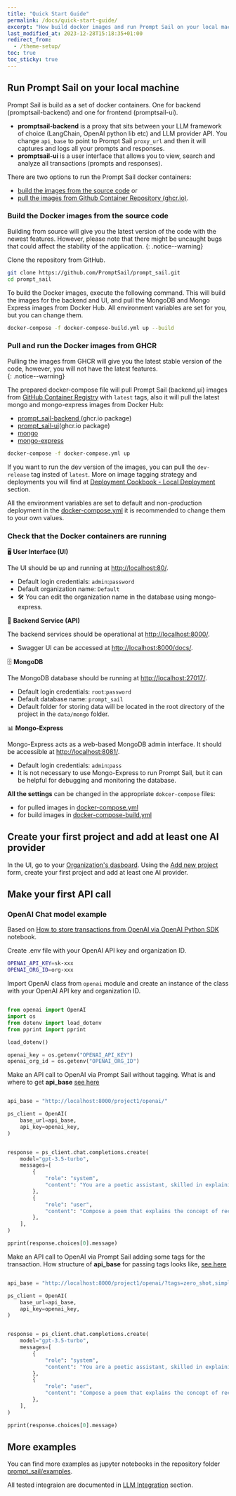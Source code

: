 ```yaml
---
title: "Quick Start Guide"
permalink: /docs/quick-start-guide/
excerpt: "How build docker images and run Prompt Sail on your local machine and make your first API call."
last_modified_at: 2023-12-28T15:18:35+01:00
redirect_from:
  - /theme-setup/
toc: true
toc_sticky: true
---
```





## Run Prompt Sail on your local machine

Prompt Sail is build as a set of docker containers. One for backend (promptsail-backend) and one for frontend (promptsail-ui).

- **promptsail-backend** is a proxy that sits between your LLM framework of choice (LangChain, OpenAI python lib etc) and LLM provider API. You change `api_base` to point to Prompt Sail `proxy_url` and then it will captures and logs all your prompts and responses. 
- **promptsail-ui** is a user interface that allows you to view, search and analyze all transactions (prompts and responses).


There are two options to run the Prompt Sail docker containers: 
* [build the images from the source code](#build-the-docker-images-from-the-source-code) or 
* [pull the images from Github Container Repository (ghcr.io)](#pull-and-run-the-docker-images-from-ghcr).



### Build the Docker images from the source code


Building from source will give you the latest version of the code with the newest features. However, please note that there might be uncaught bugs that could affect the stability of the application.
{: .notice--warning}


Clone the repository from GitHub.

```bash
git clone https://github.com/PromptSail/prompt_sail.git
cd prompt_sail
``` 

To build the Docker images, execute the following command. This will build the images for the backend and UI, and pull the MongoDB and Mongo Express images from Docker Hub.
All environment variables are set for you, but you can change them. 
```bash
docker-compose -f docker-compose-build.yml up --build
```


### Pull and run the Docker images from GHCR

Pulling the images from GHCR will give you the latest stable version of the code, however, you will not have the latest features.  
{: .notice--warning}



The prepared docker-compose file will pull Prompt Sail (backend,ui) images from [GitHub Container Registry](https://github.com/orgs/PromptSail/packages?repo_name=prompt_sail) with `latest` tags, also it will pull the latest mongo and mongo-express images from Docker Hub:

* [prompt_sail-backend ](https://github.com/PromptSail/prompt_sail/pkgs/container/promptsail-backend)(ghcr.io package)
* [prompt_sail-ui](https://github.com/PromptSail/prompt_sail/pkgs/container/promptsail-ui)(ghcr.io package)
* [mongo](https://hub.docker.com/_/mongo)
* [mongo-express](https://hub.docker.com/_/mongo-express)

```bash
docker-compose -f docker-compose.yml up
``` 

If you want to run the dev version of the images, you can pull the `dev-release` tag insted of `latest`. More on image tagging strategy and deployments you will find at [Deployment Cookbook - Local Deployment](/docs/deploy-promptsail-local/#Pull-and-run-the-Docker-images-from-GHCR) section.


All the environment variables are set to default and non-production deployment in the [docker-compose.yml](https://github.com/PromptSail/prompt_sail/blob/main/docker-compose.yml) it is recommended to change them to your own values. 



### Check that the Docker containers are running



🖥️ **User Interface (UI)**

The UI should be up and running at [http://localhost:80/](http://localhost:80/). 
- Default login credentials: `admin`:`password`
- Default organization name: `Default`
- 🛠️ You can edit the organization name in the database using mongo-express.


🔧 **Backend Service (API)**

The backend services should be operational at [http://localhost:8000/](http://localhost:8000/). 
- Swagger UI can be accessed at [http://localhost:8000/docs/](http://localhost:8000/docs/).




🗄️ **MongoDB**

The MongoDB database should be running at [http://localhost:27017/](http://localhost:27017/). 
- Default login credentials: `root`:`password`
- Default database name: `prompt_sail`
- Default folder for storing data will be located in the root directory of the project in the `data/mongo` folder.


📊 **Mongo-Express**

Mongo-Express acts as a web-based MongoDB admin interface. It should be accessible at [http://localhost:8081/](http://localhost:8081/). 
- Default login credentials: `admin`:`pass`
- It is not necessary to use Mongo-Express to run Prompt Sail, but it can be helpful for debugging and monitoring the database.


**All the settings** can be changed in the appropriate `dokcer-compose` files: 

* for pulled images in [docker-compose.yml](https://github.com/PromptSail/prompt_sail/blob/main/docker-compose.yml) 
* for build images in [docker-compose-build.yml](https://github.com/PromptSail/prompt_sail/blob/main/docker-compose-build.yml)



## Create your first project and add at least one AI provider

In the UI, go to your [Organization's dasboard](/docs/organization-dashboard/). Using the [Add new project](/docs/how-to-setup-llm-proxy-project/) form, create your first project and add at least one AI provider. 


## Make your first API call

### OpenAI Chat model example

Based on [How to store transactions from OpenAI via OpenAI Python SDK](https://github.com/PromptSail/prompt_sail/blob/examples/examples/openai_sdk_openai.ipynb) notebook.


Create .env file with your OpenAI API key and organization ID.

```bash
OPENAI_API_KEY=sk-xxx
OPENAI_ORG_ID=org-xxx
```

Import OpenAI class from `openai` module and create an instance of the class with your OpenAI API key and organization ID.



```python 

from openai import OpenAI
import os
from dotenv import load_dotenv
from pprint import pprint

load_dotenv()

openai_key = os.getenv("OPENAI_API_KEY")
openai_org_id = os.getenv("OPENAI_ORG_ID")
```

Make an API call to OpenAI via Prompt Sail without tagging. 
What is and where to get **api_base** [see here](https://promptsail.github.io/prompt_sail/docs/storing-transactions/)

```python

api_base = "http://localhost:8000/project1/openai/"

ps_client = OpenAI(
    base_url=api_base,
    api_key=openai_key,
)


response = ps_client.chat.completions.create(
    model="gpt-3.5-turbo",
    messages=[
        {
            "role": "system",
            "content": "You are a poetic assistant, skilled in explaining complex programming concepts with creative flair.",
        },
        {
            "role": "user",
            "content": "Compose a poem that explains the concept of recursion in programming.",
        },
    ],
)

pprint(response.choices[0].message)

```


Make an API call to OpenAI via Prompt Sail adding some tags for the transaction. 
How structure of **api_base** for passing tags looks like, [see here](https://promptsail.github.io/prompt_sail/docs/storing-transactions/)

```python

api_base = "http://localhost:8000/project1/openai/?tags=zero_shot,simple_prompt,dev1,poc&target_path="

ps_client = OpenAI(
    base_url=api_base,
    api_key=openai_key,
)


response = ps_client.chat.completions.create(
    model="gpt-3.5-turbo",
    messages=[
        {
            "role": "system",
            "content": "You are a poetic assistant, skilled in explaining complex programming concepts with creative flair.",
        },
        {
            "role": "user",
            "content": "Compose a poem that explains the concept of recursion in programming.",
        },
    ],
)

pprint(response.choices[0].message)

```

## More examples

You can find more examples as jupyter notebooks in the repository folder [prompt_sail/examples](https://github.com/PromptSail/prompt_sail/tree/docs/examples). 

All tested integraion are documented in [LLM Integration](/docs/llm-integrations/) section.